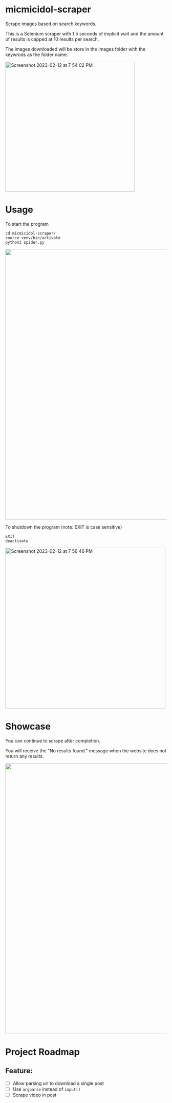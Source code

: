 # micmicidol-scraper
Scrape images based on search keywords.

This is a Selenium scraper with 1.5 seconds of implicit wait and the amount of results is capped at 10 results per search.

The images downloaded will be store in the Images folder with the keywrods as the folder name.

<img width="404" alt="Screenshot 2023-02-12 at 7 54 02 PM" src="https://user-images.githubusercontent.com/24294128/218309421-013f77d4-3004-4192-8210-4ca3678a45d3.png">

# Usage
To start the program

    cd micmicidol-scraper/
    source venv/bin/activate
    python3 spider.py

<img width="842" src="https://user-images.githubusercontent.com/24294128/218308457-3baf3668-2fb9-42c5-9001-ea9bdc7b2ddf.png">

To shutdown the program (note: EXIT is case sensitive)

    EXIT
    deactivate
    
<img width="500" alt="Screenshot 2023-02-12 at 7 56 46 PM" src="https://user-images.githubusercontent.com/24294128/218309559-6d37c1f0-1276-4911-948f-c67a8b7ceeb7.png">

# Showcase
You can continue to scrape after completion.

You will receive the "No results found." message when the website does not return any results.

<img width="842" src="https://user-images.githubusercontent.com/24294128/218308409-20a9810c-b3fd-431c-96de-dab37708b0c5.png">

# Project Roadmap
## Feature:
 * [ ] Allow parsing url to download a single post
 * [ ] Use `argparse` instead of `input()`
 * [ ] Scrape video in post
